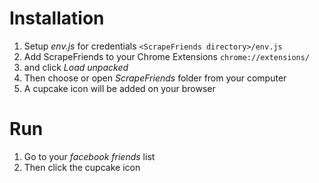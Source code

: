 # Installation
1. Setup _env.js_ for credentials
`<ScrapeFriends directory>/env.js`
2. Add ScrapeFriends to your Chrome Extensions
`chrome://extensions/`
3. and click _Load unpacked_
4. Then choose or open _ScrapeFriends_ folder from your computer
5. A cupcake icon will be added on your browser

# Run
1. Go to your _facebook friends_ list
2. Then click the cupcake icon
